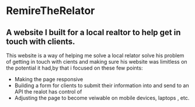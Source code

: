 # RemireTheRelator


## A website I built for a local realtor to help get in touch with clients.

This  website is a way of helping me solve a local relator solve his problem of getting in touch with cients and making sure his website was limitless on the potential it had,by that i focused on these few points:

 * Making the page responsive
 * Building a form for clients to submit their information into and send to an API the realot has control of
 * Adjusting the page to become veiwable on mobile devices, laptops , etc.
